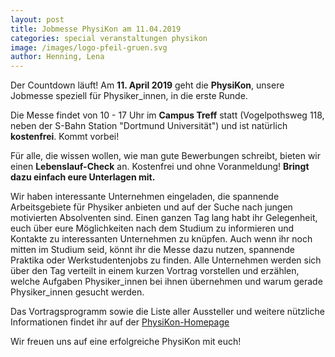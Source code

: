 ```yaml
---
layout: post
title: Jobmesse PhysiKon am 11.04.2019
categories: special veranstaltungen physikon
image: /images/logo-pfeil-gruen.svg
author: Henning, Lena
---
```


Der Countdown läuft! Am **11. April 2019** geht die **PhysiKon**, unsere Jobmesse speziell für Physiker_innen, in die erste Runde.

Die Messe findet von 10 - 17 Uhr im **Campus Treff** statt (Vogelpothsweg 118, neben der S-Bahn Station "Dortmund Universität") und ist natürlich **kostenfrei**. Kommt vorbei!

Für alle, die wissen wollen, wie man gute Bewerbungen schreibt, bieten wir einen **Lebenslauf-Check** an. Kostenfrei und ohne Voranmeldung! **Bringt dazu einfach eure Unterlagen mit.**

Wir haben interessante Unternehmen eingeladen, die spannende Arbeitsgebiete für Physiker anbieten und auf der Suche nach jungen motivierten Absolventen sind. 
Einen ganzen Tag lang habt ihr Gelegenheit, euch über eure Möglichkeiten nach dem Studium zu informieren und Kontakte zu interessanten Unternehmen zu knüpfen.
Auch wenn ihr noch mitten im Studium seid, könnt ihr die Messe dazu nutzen, spannende Praktika oder Werkstudentenjobs zu finden.
Alle Unternehmen werden sich über den Tag verteilt in einem kurzen Vortrag vorstellen und erzählen, welche Aufgaben Physiker_innen bei ihnen übernehmen und warum gerade Physiker_innen gesucht werden.

Das Vortragsprogramm sowie die Liste aller Aussteller und weitere nützliche Informationen findet ihr auf der [PhysiKon-Homepage](http://physikon.pep-dortmund.org/)


Wir freuen uns auf eine erfolgreiche PhysiKon mit euch!
